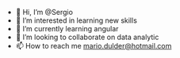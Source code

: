 - 👋 Hi, I’m @Sergio
- 👀 I’m interested in learning new skills
- 🌱 I’m currently learning angular
- 💞️ I’m looking to collaborate on data analytic
- 📫 How to reach me mario.dulder@hotmail.com

<!---
mario8754/mario8754 is a ✨ special ✨ repository because its `README.md` (this file) appears on your GitHub profile.
You can click the Preview link to take a look at your changes.
--->
